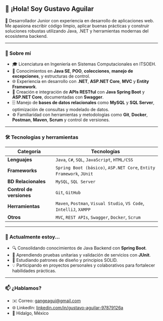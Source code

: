## 👋 ¡Hola! Soy Gustavo Aguilar

📌 Desarrollador Junior con experiencia en desarrollo de aplicaciones web. Me apasiona escribir código limpio, aplicar buenas prácticas y construir soluciones robustas utilizando Java, .NET y herramientas modernas del ecosistema backend.

---

### 🧠 Sobre mí

- 🎓 Licenciatura en Ingeniería en Sistemas Computacionales en ITSOEH.
- 🧰 Conocimientos en **Java SE**, **POO**, **colecciones**, **manejo de excepciones**, y estructuras de control.
- 🌐 Experiencia en desarrollo con **.NET**, **ASP.NET Core**, **MVC** y **Entity Framework**.
- 📡 Creación e integración de **APIs RESTful** con **Java Spring Boot** y **ASP.NET Core**, documentadas con **Swagger**.
- 🗄️ Manejo de **bases de datos relacionales** como **MySQL** y **SQL Server**, optimización de consultas y modelado de datos.
- ⚙️ Familiaridad con herramientas y metodologías como **Git**, **Docker**, **Postman**, **Maven**, **Scrum** y control de versiones.

---

### 🛠️ Tecnologías y herramientas

| Categoría         | Tecnologías                                                                 |
|-------------------|------------------------------------------------------------------------------|
| **Lenguajes**     | `Java`, `C#`, `SQL`, `JavaScript`, `HTML/CSS`                               |
| **Frameworks**    | `Spring Boot (básico)`, `ASP.NET Core`, `Entity Framework`, `JUnit`         |
| **BD Relacionales**| `MySQL`, `SQL Server`                                                      |
| **Control de versiones** | `Git`, `GitHub`                                                       |
| **Herramientas**  | `Maven`, `Postman`, `Visual Studio`, `VS Code`, `IntelliJ`, `XAMPP`         |
| **Otros**         | `MVC`, `REST APIs`, `Swagger`, `Docker`, `Scrum`  

---

### 🚀 Actualmente estoy...

- 🔍 Consolidando conocimientos de Java Backend con **Spring Boot**.
- 🧪 Aprendiendo pruebas unitarias y validación de servicios con **JUnit**.
- 📘 Estudiando patrones de diseño y principios SOLID.
- 💡 Participando en proyectos personales y colaborativos para fortalecer habilidades prácticas.

---

### 📫 ¿Hablamos?

- ✉️ Correo: [gangeagui@gmail.com](mailto:gangeagui@gmail.com)  
- 🌐 LinkedIn: [linkedin.com/in/gustavo-aguilar-97879126a](https://www.linkedin.com/in/gustavo-aguilar-97879126a/)  
- 📍 Hidalgo, México  
